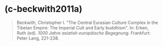 # (c-beckwith2011a)
> Beckwith, Christopher I. "The Central Eurasian Culture Complex in the Tibetan Empire: The Imperial Cult and Early buddhism". In: Erken, Ruth (ed). *1000 Jahre asiatish europäische Begegnung*. Frankfurt: Peter Lang, 221-238. 